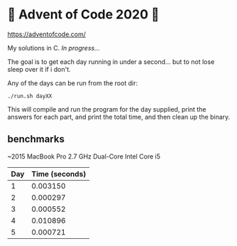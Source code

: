 # 🎄 Advent of Code 2020 🎄
https://adventofcode.com/

My solutions in C. *In progress...*   

The goal is to get each day running in under a second...
but to not lose sleep over it if i don't.

Any of the days can be run from the root dir:
```
./run.sh dayXX
```
This will compile and run the program for the day supplied, print the
answers for each part, and print the total time, and then
clean up the binary.  


## benchmarks
~2015 MacBook Pro 2.7 GHz Dual-Core Intel Core i5

| Day       | Time (seconds)|
|-----------|---------------|
|1          |0.003150       |
|2          |0.000297       |
|3          |0.000552       |
|4          |0.010896       |
|5          |0.000721       |

